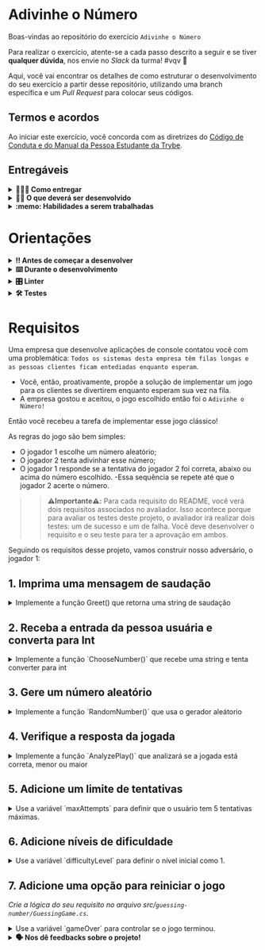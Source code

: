 # Adivinhe o Número

Boas-vindas ao repositório do exercício `Adivinhe o Número`

Para realizar o exercício, atente-se a cada passo descrito a seguir e se tiver **qualquer dúvida**, nos envie no _Slack_ da turma! #vqv 🚀

Aqui, você vai encontrar os detalhes de como estruturar o desenvolvimento do seu exercício a partir desse repositório, utilizando uma branch específica e um _Pull Request_ para colocar seus códigos.

## Termos e acordos

Ao iniciar este exercício, você concorda com as diretrizes do [Código de Conduta e do Manual da Pessoa Estudante da Trybe](https://app.betrybe.com/learn/student-manual/codigo-de-conduta-da-pessoa-estudante).

## Entregáveis

<details>
<summary><strong>🤷🏽‍♀️ Como entregar</strong></summary>

Para entregar o seu exercício, você deverá criar um _Pull Request_ neste repositório.

Lembre-se que você pode consultar nosso conteúdo sobre [Git & GitHub](https://app.betrybe.com/learn/course/5e938f69-6e32-43b3-9685-c936530fd326/module/fc998c60-386e-46bc-83ca-4269beb17e17/section/fe827a71-3222-4b4d-a66f-ed98e09961af/day/1a530297-e176-4c79-8ed9-291ae2950540/lesson/2b2edce7-9c49-4907-92a2-aa571f823b79) e nosso [Blog - Git & GitHub](https://blog.betrybe.com/tecnologia/git-e-github/) sempre que precisar!

</details>

<details>
<summary><strong>🧑‍💻 O que deverá ser desenvolvido</strong></summary>

Neste exercício você vai desenvolver uma aplicação Console que irá simular um jogo de adivinhar um número. Você irá praticar as estruturas de controle que você aprendeu até aqui.

</details>
  
<details>
  <summary><strong>:memo: Habilidades a serem trabalhadas</strong></summary>

Neste exercício, verificamos se você é capaz de:

- Entender a estrutura de um projeto C#.
- Fazer uso das estruturas condicionais.
- Emitir mensagens de retorno para diversas funções.
- Converter variáveis.

</details>

# Orientações

<details>
  <summary><strong>‼️ Antes de começar a desenvolver</strong></summary><br />

  1. Clone o repositório

  - Use o comando: `git clone git@github.com:tryber/csharp-0x-exercicio-adivinhe-o-numero.git`.
  - Entre na pasta do repositório que você acabou de clonar:
    - `cd csharp-0x-exercicio-adivinhe-o-numero`

  2. Instale as dependências

  - `dotnet restore`.
  
  3. Crie uma branch a partir da branch `master`

  - Verifique que você está na branch `master`
    - Exemplo: `git branch`
  - Se não estiver, mude para a branch `master`
    - Exemplo: `git checkout master`
  - Agora, crie uma branch à qual você vai submeter os `commits` do seu projeto
    - Você deve criar uma branch no seguinte formato: `nome-de-usuario-nome-do-projeto`
    - Exemplo: `git checkout -b joaozinho-csharp-0x-exercicio-adivinhe-o-numero`

  4. Adicione as mudanças ao _stage_ do Git e faça um `commit`

  - Verifique que as mudanças ainda não estão no _stage_
    - Exemplo: `git status` (deve aparecer listada a pasta _joaozinho_ em vermelho)
  - Adicione o novo arquivo ao _stage_ do Git
    - Exemplo:
      - `git add .` (adicionando todas as mudanças - _que estavam em vermelho_ - ao stage do Git)
      - `git status` (deve aparecer listado o arquivo _joaozinho/README.md_ em verde)
  - Faça o `commit` inicial
    - Exemplo:
      - `git commit -m 'iniciando o projeto x'` (fazendo o primeiro commit)
      - `git status` (deve aparecer uma mensagem tipo _nothing to commit_ )

  5. Adicione a sua branch com o novo `commit` ao repositório remoto

  - Usando o exemplo anterior: `git push -u origin joaozinho-csharp-0x-exercicio-adivinhe-o-numero`

  6. Crie um novo `Pull Request` _(PR)_

  - Vá até a página de _Pull Requests_ do [repositório no GitHub](https://github.com/tryber/csharp-0x-exercicio-adivinhe-o-numero`/pulls)
  - Clique no botão verde _"New pull request"_
  - Clique na caixa de seleção _"Compare"_ e escolha a sua branch **com atenção**
  - Coloque um título para a sua _Pull Request_
    - Exemplo: _"Cria tela de busca"_
  - Clique no botão verde _"Create pull request"_
  - Adicione uma descrição para o _Pull Request_ e clique no botão verde _"Create pull request"_
  - **Não se preocupe em preencher mais nada por enquanto!**
  - Volte até a [página de _Pull Requests_ do repositório](https://github.com/tryber/csharp-0x-exercicio-adivinhe-o-numero`/pulls) e confira que o seu _Pull Request_ está criado

</details>

<details>
  <summary><strong>⌨️ Durante o desenvolvimento</strong></summary><br/>

  - Faça `commits` das alterações que você fizer no código regularmente

  - Lembre-se sempre, após um (ou alguns) `commits`, de atualizar o repositório remoto

  - Os comandos que você utilizará com mais frequência são:
    1. `git status` _(para verificar o que está em vermelho - fora do stage - e o que está em verde - no stage)_
    2. `git add` _(para adicionar arquivos ao stage do Git)_
    3. `git commit` _(para criar um commit com os arquivos que estão no stage do Git)_
    4. `git push -u origin nome-da-branch` _(para enviar o commit para o repositório remoto na primeira vez que fizer o `push` de uma nova branch)_
    5. `git push` _(para enviar o commit para o repositório remoto após o passo anterior)_

</details>

<details>
  <summary><strong>🎛 Linter</strong></summary><br />

  Usaremos o [NetAnalyzer](https://docs.microsoft.com/pt-br/dotnet/fundamentals/code-analysis/overview) para fazer a análise estática do seu código.

  Este projeto já vem com as dependências relacionadas ao _linter_ configuradas no arquivo `main.yml`.

  O analisador já é instalado pelo plugin da `Microsoft C#` no `VSCode`. Para isso, basta fazer o download do [plugin](https://marketplace.visualstudio.com/items?itemName=ms-dotnettools.csharp) e instalá-lo.
</details>

<details>
  <summary><strong>🛠 Testes</strong></summary><br />

  O .NET já possui sua própria plataforma de testes.
  
  Este projeto já vem configurado e com suas dependências.

  ### Executando todos os testes

  Para executar os testes com o .NET, execute o comando dentro do diretório do seu projeto `src/<project>`!

  ```
  dotnet test
  ```

  ### Executando um teste específico

  Para executar um teste expecífico, basta executar o comando `dotnet test --filter Name~TestMethod1`.

  :warning: **Importante:** o comando irá executar testes cujo nome contêm `TestMethod1`.

  :warning: **O avaliador automático não necessariamente avalia seu projeto na ordem em que os requisitos aparecem no readme. Isso acontece para deixar o processo de avaliação mais rápido. Então, não se assuste se isso acontecer, ok?**

  ### Outras opções para testes
  - Algumas opções que podem lhe ajudar são:
    -  `-?|-h|--help`: exibem a descrição completa de como utilizar o comando.
    -  `-t|--list-tests`: lista todos os testes ao invés de executá-los.
    -  `-v|--verbosity <LEVEL>`: define o nível de detalhe na resposta dos testes.
      - `q | quiet`
      - `m | minimal`
      - `n | normal`
      - `d | detailed`
      - `diag | diagnostic`
      - Exemplo de uso: 
         ```
           dotnet test -v diag
         ```
         ou
         ```            
           dotnet test --verbosity=diagnostic
         ``` 
</details>

# Requisitos

Uma empresa que desenvolve aplicações de console contatou você com uma problemática: `Todos os sistemas desta empresa têm filas longas e as pessoas clientes ficam entediadas enquanto esperam`.

  - Você, então, proativamente, propõe a solução de implementar um jogo para os clientes se divertirem enquanto esperam sua vez na fila.
  - A empresa gostou e aceitou, o jogo escolhido então foi o `Adivinhe o Número!`

Então você recebeu a tarefa de implementar esse jogo clássico!

As regras do jogo são bem simples:
- O jogador 1 escolhe um número aleatório;
- O jogador 2 tenta adivinhar esse número;
- O jogador 1 responde se a tentativa do jogador 2 foi correta, abaixo ou acima do número escolhido.
-Essa sequência se repete até que o jogador 2 acerte o número.

>> **⚠️Importante⚠️:** Para cada requisito do README, você verá dois requisitos associados no avaliador. Isso acontece porque para avaliar os testes deste projeto, o avaliador irá realizar dois testes: um de sucesso e um de falha. Você deve desenvolver o requisito e o seu teste para ter a aprovação em ambos.

Seguindo os requisitos desse projeto, vamos construir nosso adversário, o jogador 1:

## 1. Imprima uma mensagem de saudação

<details>
  <summary>Implemente a função Greet() que retorna uma string de saudação</summary><br/>

> _Crie a lógica do seu requisito no arquivo src/`guessing-number/GuessingGame.cs`._

 A mensagem deverá ser exatamente:
 ```
 "---Bem-vindo ao Guessing Game---
 Para começar, tente adivinhar o número que eu pensei, entre -100 e 100!"
 ```

 > Crie essa lógica na função `Greet()`

 **O que será testado:**

Será testado que realizando diversas requisições à função implementada, a mesma retornará a mensagem de boas-vindas ao game.

</details>

## 2. Receba a entrada da pessoa usuária e converta para Int

<details>
  <summary>Implemente a função `ChooseNumber()` que recebe uma string e tenta converter para int</summary><br />

> _Crie a lógica do seu requisito no arquivo src/`guessing-number/GuessingGame.cs`._

> Se a string passada por parâmetro não for um número **inteiro**, a função deve retornar `"Entrada inválida! Não é um número."`

>  Se a string passada por parâmetro for um número **fora do range** (-100, 100), a função deve retornar `"Entrada inválida! Valor não está no range."` e definir a variável userValue para 0 novamente.

> Caso a string passada por parâmetro for válida, a função deve definir a variável `userValue para` o valor convertido e retornar a mensagem `"Número escolhido!"`;

**O que será testado:**

Será testado que a função implementada consegue converter a entrada da pessoa jogadora, que esteja em um range correto e retorne a mensagem adequada.

</details>

## 3. Gere um número aleatório

<details>
  <summary>Implemente a função `RandomNumber()` que usa o gerador aleátorio</summary><br />

> _Crie a lógica do seu requisito no arquivo src/`guessing-number/GuessingGame.cs`._

> A função deve usar a variável `random` com o método `GetInt` no range de -100 à 100 e definir o resultado para a variável randomValue

>  A função deve retornar a string `"A máquina escolheu um número de -100 à 100!"`

**O que será testado:**

Será testado que realizando diversas requisições à função implementada, a mesma retornará um número aleatório dentro do range esperado.

</details>

## 4. Verifique a resposta da jogada

<details>
  <summary>Implemente a função `AnalyzePlay()` que analizará se a jogada está correta, menor ou maior</summary><br />

> _Crie a lógica do seu requisito no arquivo src/`guessing-number/GuessingGame.cs`._
> A função deve comparar a variável userValue com a randomValue
  > Se o userValue for menor, você deve retornar a string `"Tente um número MAIOR"`
  > Se o userValue for maior, você deve retornar a string `"Tente um número MENOR"`
  > Se o userValue for igual, você deve retornar a string `"ACERTOU!"`

**O que será testado:**

Será testado que realizando diversas requisições à função implementada, a mesma retornará uma mensagem adequada da comparação do número escolhido pela pessoa jogadora e o número aleatório gerado pelo código.

</details>

## 5. Adicione um limite de tentativas

<details>
  <summary>Use a variável `maxAttempts` para definir que o usuário tem 5 tentativas máximas.</summary><br />

  <summary>Defina o valor inicial para a variavel `currentAttempts`.</summary><br />

  <summary>Altere a função `ChooseNumber()` para não permitir mais tentativas que o máximo.</summary><br />

> _Crie a lógica do seu requisito no arquivo src/`guessing-number/GuessingGame.cs`._

> Caso o usuário exceda o limite de tentativas a função deve retornar "Você excedeu o número máximo de tentativas! Tente novamente."

**O que será testado:**

Será testado que o software permite verificar o limite de tentativas que a pessoa jogadora teve de acertar o número e emita a mensagem solicitada caso esse número se alcance.

</details>

## 6. Adicione níveis de dificuldade

<details>
  <summary>Use a variável `difficultyLevel` para definir o nível inicial como 1.</summary><br />

  <summary>Crie a função `RandomNumberWithDifficult()` que usa o gerador aleátorio com níveis de dificuldade.</summary><br />

> _Crie a lógica do seu requisito no arquivo src/`guessing-number/GuessingGame.cs`._

> A função deve usar a variável `difficultyLevel` para definir qual range de número passar para o gerador.

> Caso a dificuldade seja igual à 1: o número sorteado deverá ser entre -100 e 100
> Caso a dificuldade seja igual à 2: o número sorteado deverá ser entre -500 e 500
> Caso a dificuldade seja igual à 3: o número sorteado deverá ser entre -1000 e 1000

>  A função deve retornar a string `"A máquina escolheu um número de {-x} à {x}!"` sendo x o range respectivo.

**O que será testado:**

Será testado que o software terá os limites dos números gerados aleatoriamente e os números escolhidos pela pessoa jogadora alterados de acordo com a mudança do nível de dificuldade.

</details>

## 7. Adicione uma opção para reiniciar o jogo
_Crie a lógica do seu requisito no arquivo src/`guessing-number/GuessingGame.cs`._

<details>
  <summary>Use a variável `gameOver` para controlar se o jogo terminou.</summary><br />

  <summary>Crie a função `RestartGame()` que reseta as variáveis do jogo.</summary><br />
  <summary>Altere as funções `AnalyzePlay()` e `ChooseNumber()` para controlar o fim de jogo.</summary><br />

> Depois que o usuário acerta o número ou atinge o limite máximo de tentativas, você deve adicionar uma opção para reiniciar o jogo. Isso permitirá que o usuário jogue novamente sem precisar sair do programa.

> Caso o usuário tenha excedido o número de tentativas, a variável `gameOver` deve ser alterada.
> Caso o usuário acerte, a variável gameOver deve ser alterada.

> Caso o jogo tenha encerrado, a função AnalyzePlay deve retornar a string `"O jogo terminou. Deseja jogar novamente?"`

**O que será testado:**

Será testado que realizando diversas requisições à função implementada, a mesma irá reiniciar o jogo e colocar todas as variáveis em seus estados iniciais.

</details>

<details>
<summary><strong>🗣 Nos dê feedbacks sobre o projeto!</strong></summary>

Ao finalizar e submeter o projeto, não se esqueça de avaliar sua experiência preenchendo o formulário.
**Leva menos de 3 minutos!**

[Formulário de avaliação do projeto](https://be-trybe.typeform.com/to/ZTeR4IbH)

</details>